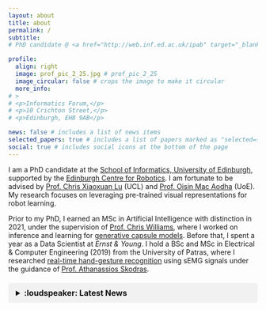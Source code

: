 ```yaml
---
layout: about
title: about
permalink: /
subtitle: 
# PhD candidate @ <a href="http://web.inf.ed.ac.uk/ipab" target="_blank">University of Edinburgh</a>, <a href="https://www.edinburgh-robotics.org/" target="_blank">Edinburgh Centre for Robotics</a>

profile:
  align: right
  image: prof_pic_2_25.jpg # prof_pic_2_25
  image_circular: false # crops the image to make it circular
  more_info: 
# >
# <p>Informatics Forum,</p>
# <p>10 Crichton Street,</p>
# <p>Edinburgh, EH8 9AB</p>

news: false # includes a list of news items
selected_papers: true # includes a list of papers marked as "selected={true}"
social: true # includes social icons at the bottom of the page
---
```


<!-- I am a PhD candidate, at the [School of Informatics - University of Edinburgh](http://web.inf.ed.ac.uk/ipab), sponsored by the [Edinburgh Centre for Robotics](https://www.edinburgh-robotics.org/). I am privileged to be advised by [Prof. Chris Xiaoxuan Lu](https://christopherlu.github.io/) (UCL) and [Prof. Oisin Mac Aodha](https://homepages.inf.ed.ac.uk/omacaod/) (UoE). My research interests revolve around the use of pre-trained visual representations in robot learning. -->

I am a PhD candidate at the [School of Informatics, University of Edinburgh](http://web.inf.ed.ac.uk/ipab), supported by the [Edinburgh Centre for Robotics](https://www.edinburgh-robotics.org/). I am fortunate to be advised by [Prof. Chris Xiaoxuan Lu](https://christopherlu.github.io/) (UCL) and [Prof. Oisin Mac Aodha](https://homepages.inf.ed.ac.uk/omacaod/) (UoE). My research focuses on leveraging pre-trained visual representations for robot learning.

Prior to my PhD, I earned an MSc in Artificial Intelligence with distinction in 2021, under the supervision of [Prof. Chris Williams](https://homepages.inf.ed.ac.uk/ckiw/), where I worked on inference and learning for [generative capsule models](https://arxiv.org/abs/2209.03115). Before that, I spent a year as a Data Scientist at *Ernst & Young*. I hold a BSc and MSc in Electrical & Computer Engineering (2019) from the University of Patras, where I researched [real-time hand-gesture recognition](https://ieeexplore.ieee.org/document/8900709) using sEMG signals under the guidance of [Prof. Athanassios Skodras](http://www.ece.upatras.gr/skodras/).

<!-- In November 2021, I completed with distinction the Artificial Intelligence master's programme at the University of Edinburgh, where I worked under the supervision of [Prof. Chris Williams](https://homepages.inf.ed.ac.uk/ckiw/) on the topic of inference and learning for [generative capsule models](https://arxiv.org/abs/2209.03115). Before that, I worked for a year as a Data Scientist at *Ernst & Young*. In August 2019, I was awarded the Diploma of Electrical and Computer Engineering from the University of Patras, in Greece (graduated 4th in my class out of 202 students – GPA: 8.11 out of 10). I completed my ECE Diploma thesis under the supervision of [Prof. Athanassios Skodras](http://www.ece.upatras.gr/skodras/), researching [real-time hand-gesture recognition](https://ieeexplore.ieee.org/document/8900709) via sEMG signals. -->

<!-- :loudspeaker: <mark><b>News</b></mark>:
<details>
  <summary>Click here to read older news</summary>
  <p>This is the hidden content that appears when you click.</p>
</details> -->

<!-- :loudspeaker:  <mark><b>News</b></mark>: I will be presenting my work at [IROS'24](https://iros2024-abudhabi.org/) in Abu Dhabi, followed by the [BMVA Symposium: Robotics Foundation & World Models](https://www.bmva.org/meetings/24-10-30-RobotWorldModels.html) in London. **Come say hi if you're there!** -->

<!-- 🚨 -->

<details class="news-section">
  <summary>:loudspeaker: Latest News</summary>
  <ul>
    <li>
      <b>Feb 2025</b>: 📜 New paper published on ArXiv! You can access it <a href="https://arxiv.org/abs/2502.03270" target="_blank">here</a>.
    </li>
    <li>
      <b>Oct 2024</b>: 🗣️ I will be presenting our paper, <a href="https://tsagkas.github.io/click2grasp/">Click to Grasp</a>, during an oral session from 09:00 to 10:00 on Fri 18 Oct at Room 4, Robot Vision IV, IROS'24 in Abu Dhabi, UAE.
    </li>
    <li>
      <b>Sep 2024</b>: 🗣️ Our paper, <a href="https://tsagkas.github.io/click2grasp/">Click to Grasp</a>, will be presented at the <a href="https://www.bmva.org/meetings/24-10-30-RobotWorldModels.html" target="_blank">BMVA Symposium: Robotics Foundation & World Models</a> in London.
    </li>
    <li>
      <b>Jun 2024</b>: 🏆 Our paper, <a href="https://tsagkas.github.io/click2grasp/" target="_blank">Click to Grasp: Zero-Shot Precise Manipulation via Visual Diffusion Descriptors</a>, has been accepted for presentation at the 2024 IEEE/RSJ International Conference on Intelligent Robots and Systems (IROS).
    </li>
  </ul>
</details>

<style>
    .icon {
        color: #000; /* black color */
        font-size: 27px; /* larger size */
    }

  .news-section {
    background-color:rgb(241, 241, 241); /* Light gray background #f8f9fa*/
    border-left: 4px solidrgb(2, 2, 2); /* Blue accent border #007bff */
    padding: 10px 15px;
    margin: 20px 0;
    border-radius: 5px;
    font-size: 16px;
  }

  .news-section summary {
    font-weight: bold;
    cursor: grab;
    /* color: #007bff; Blue color matching links or black 111111*/
    color: #111111; 
  }

  .news-section ul {
    padding-left: 20px;
    margin-top: 10px;
  }

  .news-section li {
    margin-bottom: 5px;
  }
</style>

<!-- **Connect**:<br> -->
<a href="mailto:n.tsagkas@ed.ac.uk"><i class="fas fa-envelope icon"></i></a>
<a href="https://github.com/tsagkas"><i class="fab fa-github icon"></i></a>
<a href="https://scholar.google.com/citations?user=cZgkD_oAAAAJ"><i class="ai ai-google-scholar-square ai-24x icon"></i></a>
<a href="https://twitter.com/NikolasTsagkas"><i class="fa-brands fa-x-twitter icon"></i></a>
<a href="https://www.linkedin.com/in/nikolas-tsagkas/"><i class="fab fa-linkedin icon"></i></a>

<!-- Make sure you include Font Awesome CSS -->
<link rel="stylesheet" href="https://cdnjs.cloudflare.com/ajax/libs/font-awesome/5.15.4/css/all.min.css">



<!-- **Connect**:<br>
n (dot) tsagkas (at) ed.ac.uk<br>
<a href="https://github.com/tsagkas"><img src="https://image.flaticon.com/icons/svg/25/25231.svg" alt="GitHub" width="20" height="20"></a>
<a href="https://scholar.google.com/citations?user=cZgkD_oAAAAJ"><img src="https://image.flaticon.com/icons/svg/25/25239.svg" alt="Google Scholar" width="20" height="20"></a>
<a href="https://twitter.com/NikolasTsagkas"><img src="https://image.flaticon.com/icons/svg/25/25236.svg" alt="Twitter" width="20" height="20"></a>
<a href="https://www.linkedin.com/in/nikolas-tsagkas/"><img src="https://image.flaticon.com/icons/svg/25/25225.svg" alt="LinkedIn" width="20" height="20"></a>
 -->

<!-- **Connect**:<br>
n (dot) tsagkas (at) ed.ac.uk<br>
[[GitHub](https://github.com/tsagkas)] [[G. Scholar](https://scholar.google.com/citations?user=cZgkD_oAAAAJ)] [[X](https://twitter.com/NikolasTsagkas)] [[LinkedIn](https://www.linkedin.com/in/nikolas-tsagkas/)]<br> -->
<!-- **Code**: https://github.com/tsagkas<br>
**X**: https://twitter.com/NikolasTsagkas<br> -->